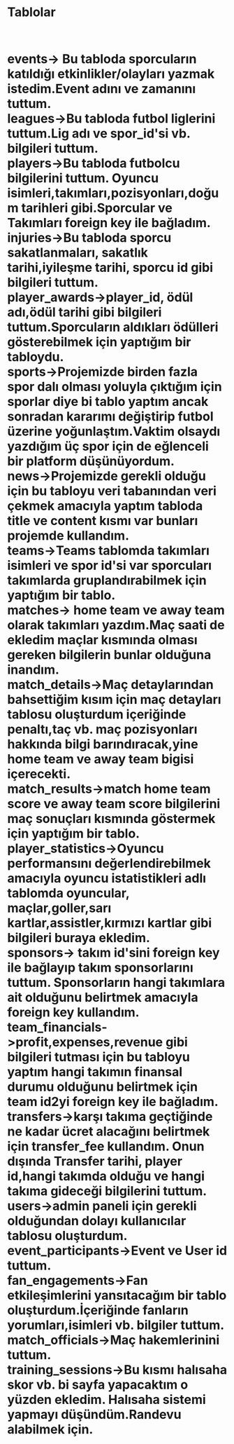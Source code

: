 <h1>Tablolar</h1>
<h1>
   <br>
events-> Bu tabloda sporcuların katıldığı etkinlikler/olayları yazmak istedim.Event adını ve zamanını tuttum.
  <br>
leagues->Bu tabloda futbol liglerini tuttum.Lig adı ve spor_id'si vb. bilgileri tuttum.
  <br>
players->Bu tabloda futbolcu bilgilerini tuttum. Oyuncu isimleri,takımları,pozisyonları,doğum tarihleri gibi.Sporcular ve Takımları foreign key ile bağladım.
  <br>
injuries->Bu tabloda sporcu sakatlanmaları, sakatlık tarihi,iyileşme tarihi, sporcu id gibi bilgileri tuttum.
  <br>
player_awards->player_id, ödül adı,ödül tarihi gibi bilgileri tuttum.Sporcuların aldıkları ödülleri gösterebilmek için yaptığım bir tabloydu.
  <br>
sports->Projemizde birden fazla spor dalı olması yoluyla çıktığım için sporlar diye bi tablo yaptım ancak sonradan kararımı değiştirip futbol üzerine yoğunlaştım.Vaktim olsaydı yazdığım üç spor için de eğlenceli bir platform düşünüyordum.
  <br>
news->Projemizde gerekli olduğu için bu tabloyu veri tabanından veri çekmek amacıyla yaptım  tabloda title ve content kısmı var bunları projemde kullandım.
  <br>
teams->Teams tablomda takımları isimleri ve spor id'si var sporcuları takımlarda gruplandırabilmek için yaptığım bir tablo.
  <br>
matches-> home team ve away team olarak takımları yazdım.Maç saati de ekledim maçlar kısmında olması gereken bilgilerin bunlar olduğuna inandım.
  <br>
match_details->Maç detaylarından bahsettiğim kısım için maç detayları tablosu oluşturdum içeriğinde penaltı,taç vb. maç pozisyonları hakkında bilgi barındıracak,yine home team ve away team bigisi içerecekti.
  <br>
match_results->match home team score ve away team score bilgilerini maç sonuçları kısmında göstermek için yaptığım bir tablo.
  <br>
player_statistics->Oyuncu performansını değerlendirebilmek amacıyla oyuncu istatistikleri adlı tablomda oyuncular, maçlar,goller,sarı kartlar,assistler,kırmızı kartlar gibi bilgileri buraya ekledim.
  <br>
sponsors-> takım id'sini foreign key ile bağlayıp takım sponsorlarını tuttum. Sponsorların hangi takımlara ait olduğunu belirtmek amacıyla foreign key kullandım.
  <br>
team_financials->profit,expenses,revenue gibi bilgileri tutması için bu tabloyu yaptım hangi takımın finansal durumu olduğunu belirtmek için team id2yi foreign key ile bağladım.
  <br>
transfers->karşı takıma geçtiğinde ne kadar ücret alacağını belirtmek için transfer_fee kullandım. Onun dışında Transfer tarihi, player id,hangi takımda olduğu ve hangi takıma gideceği bilgilerini tuttum.
  <br>
users->admin paneli için gerekli olduğundan dolayı kullanıcılar tablosu oluşturdum.
  <br>
event_participants->Event ve User id tuttum.
  <br>
fan_engagements->Fan etkileşimlerini yansıtacağım bir tablo oluşturdum.İçeriğinde fanların yorumları,isimleri vb. bilgiler tuttum.
  <br>
match_officials->Maç hakemlerinini tuttum.
  <br>
training_sessions->Bu kısmı halısaha skor vb. bi sayfa yapacaktım o yüzden ekledim. Halısaha sistemi yapmayı düşündüm.Randevu alabilmek için.
</h1>

